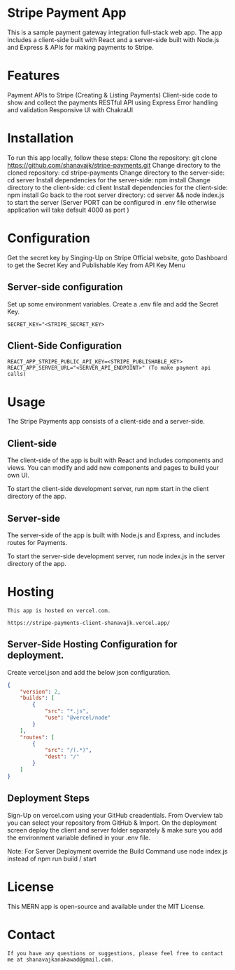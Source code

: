 # Stripe Payment App

This is a sample payment gateway integration full-stack web app. The app includes a client-side built with React and a server-side built with Node.js and Express & APIs for making payments to Stripe.

# Features

Payment APIs to Stripe (Creating & Listing Payments)
Client-side code to show and collect the payments
RESTful API using Express
Error handling and validation
Responsive UI with ChakraUI

# Installation

To run this app locally, follow these steps:
Clone the repository: git clone https://github.com/shanavajk/stripe-payments.git
Change directory to the cloned repository: cd stripe-payments
Change directory to the server-side: cd server
Install dependencies for the server-side: npm install
Change directory to the client-side: cd client
Install dependencies for the client-side: npm install
Go back to the root server directory: cd server && node index.js to start the server (Server PORT can be configured in .env file otherwise application will take default 4000 as port )

# Configuration

Get the secret key by Singing-Up on Stripe Official website, goto Dashboard to get the Secret Key and Publishable Key from API Key Menu

## Server-side configuration

Set up some environment variables. Create a .env file and add the Secret Key.

```
SECRET_KEY="<STRIPE_SECRET_KEY>
```

## Client-Side Configuration

```
REACT_APP_STRIPE_PUBLIC_API_KEY=<STRIPE_PUBLISHABLE_KEY>
REACT_APP_SERVER_URL="<SERVER_API_ENDPOINT>" (To make payment api calls)
```

# Usage

The Stripe Payments app consists of a client-side and a server-side.

## Client-side

The client-side of the app is built with React and includes components and views. You can modify and add new components and pages to build your own UI.

To start the client-side development server, run npm start in the client directory of the app.

## Server-side

The server-side of the app is built with Node.js and Express, and includes routes for Payments.

To start the server-side development server, run node index.js in the server directory of the app.

# Hosting

    This app is hosted on vercel.com.

    https://stripe-payments-client-shanavajk.vercel.app/

## Server-Side Hosting Configuration for deployment.

Create vercel.json and add the below json configuration.

```json
{
    "version": 2,
    "builds": [
        {
            "src": "*.js",
            "use": "@vercel/node"
        }
    ],
    "routes": [
        {
            "src": "/(.*)",
            "dest": "/"
        }
    ]
}
```

## Deployment Steps

Sign-Up on vercel.com using your GitHub creadentials.
From Overview tab you can select your repository from GitHub & Import.
On the deployment screen deploy the client and server folder separately & make sure you add the environment variable defined in your .env file.

Note:
For Server Deployment override the Build Command use node index.js instead of npm run build / start

# License

This MERN app is open-source and available under the MIT License.

# Contact

    If you have any questions or suggestions, please feel free to contact me at shanavajkanakawad@gmail.com.
